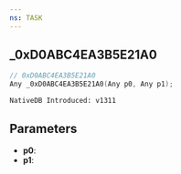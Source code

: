 ```yaml
---
ns: TASK
---
```

## _0xD0ABC4EA3B5E21A0

```c
// 0xD0ABC4EA3B5E21A0
Any _0xD0ABC4EA3B5E21A0(Any p0, Any p1);
```

```
NativeDB Introduced: v1311
```

## Parameters
* **p0**:
* **p1**:
